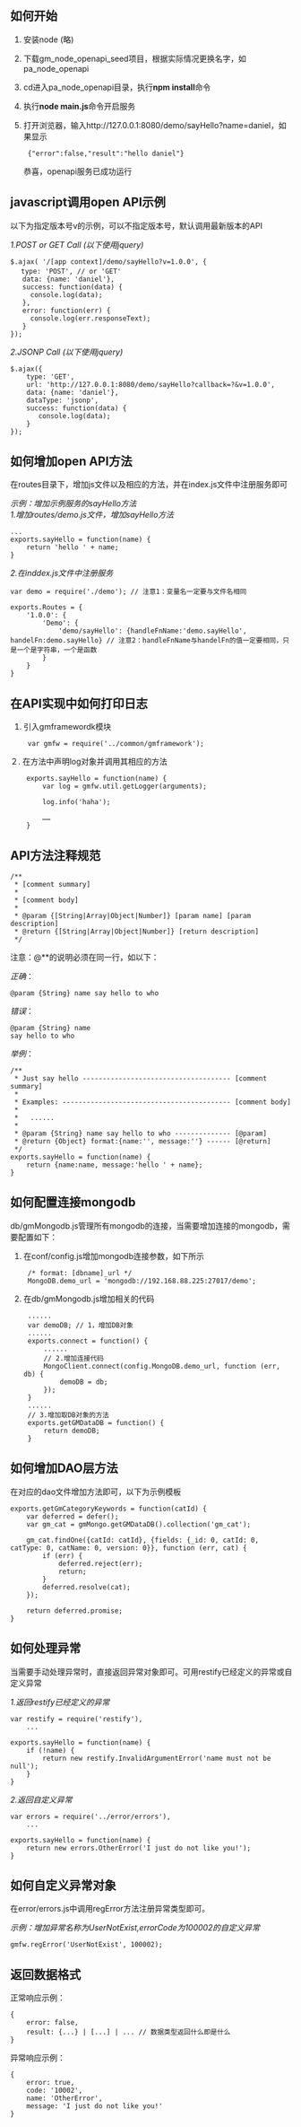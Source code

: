 ## 如何开始

1. 安装node (略)

2. 下载gm\_node\_openapi\_seed项目，根据实际情况更换名字，如pa\_node\_openapi
 
3. cd进入pa\_node\_openapi目录，执行**npm install**命令

4. 执行**node main.js**命令开启服务

5. 打开浏览器，输入http://127.0.0.1:8080/demo/sayHello?name=daniel，如果显示			

		{"error":false,"result":"hello daniel"}
   恭喜，openapi服务已成功运行

## javascript调用open API示例

以下为指定版本号v的示例，可以不指定版本号，默认调用最新版本的API

*1.POST or GET Call (以下使用jquery)*

	$.ajax( '/[app context]/demo/sayHello?v=1.0.0', {
	　 type: 'POST', // or 'GET'
	   data: {name: 'daniel'},
	   success: function(data) {
	     console.log(data);
	   },
	   error: function(err) {
	     console.log(err.responseText);
	   }
	});

*2.JSONP Call (以下使用jquery)* 	

	$.ajax({
	    type: 'GET',
	    url: 'http://127.0.0.1:8080/demo/sayHello?callback=?&v=1.0.0',
        data: {name: 'daniel'},
	    dataType: 'jsonp',
	    success: function(data) {
	       console.log(data);
	    }
	});

## 如何增加open API方法

在routes目录下，增加js文件以及相应的方法，并在index.js文件中注册服务即可
  
*示例：增加示例服务的sayHello方法*  
*1.增加routes/demo.js文件，增加sayHello方法*

	...
	exports.sayHello = function(name) {
	    return 'hello ' + name;
	}

*2.在inddex.js文件中注册服务*

	var demo = require('./demo'); // 注意1：变量名一定要与文件名相同

	exports.Routes = {
	    '1.0.0': {
	        'Demo': {
	            'demo/sayHello': {handleFnName:'demo.sayHello', handelFn:demo.sayHello} // 注意2：handleFnName与handelFn的值一定要相同，只是一个是字符串，一个是函数
	        }
	    }
	}

## 在API实现中如何打印日志

1. 引入gmframewordk模块

		var gmfw = require('../common/gmframework');

２. 在方法中声明log对象并调用其相应的方法

		exports.sayHello = function(name) {
		    var log = gmfw.util.getLogger(arguments);
		
		    log.info('haha');
		
		    ……
		}

## API方法注释规范

	/**
	 * [comment summary]
	 *
	 * [comment body]
	 *
	 * @param {[String|Array|Object|Number]} [param name] [param description]
	 * @return {[String|Array|Object|Number]} [return description]
	 */

注意：@**的说明必须在同一行，如以下：

*正确*：

	@param {String} name say hello to who

*错误*：

	@param {String} name 
	say hello to who
	
*举例*：

	/**
	 * Just say hello ------------------------------------- [comment summary]
	 *
	 * Examples: ------------------------------------------ [comment body]
	 *
	 *   ......
	 *
	 * @param {String} name say hello to who -------------- [@param]
	 * @return {Object} format:{name:'', message:''} ------ [@return]
	 */
	exports.sayHello = function(name) {	
	    return {name:name, message:'hello ' + name};
	}

## 如何配置连接mongodb

db/gmMongodb.js管理所有mongodb的连接，当需要增加连接的mongodb，需要配置如下：

1. 在conf/config.js增加mongodb连接参数，如下所示   

		/* format: [dbname]_url */    
		MongoDB.demo_url = 'mongodb://192.168.88.225:27017/demo';

2. 在db/gmMongodb.js增加相关的代码    

		......
		var demoDB; // 1，增加DB对象
		......
		exports.connect = function() {
			......
			// 2.增加连接代码
		    MongoClient.connect(config.MongoDB.demo_url, function (err, db) {
		        demoDB = db;
		    });
		} 
		......
        // 3.增加取DB对象的方法
		exports.getGMDataDB = function() {
		    return demoDB;
		}

## 如何增加DAO层方法

在对应的dao文件增加方法即可，以下为示例模板

	exports.getGmCategoryKeywords = function(catId) {
	    var deferred = defer();
	    var gm_cat = gmMongo.getGMDataDB().collection('gm_cat');
	
	    gm_cat.findOne({catId: catId}, {fields: {_id: 0, catId: 0, catType: 0, catName: 0, version: 0}}, function (err, cat) {
	        if (err) {
	            deferred.reject(err);
	            return;
	        }
	        deferred.resolve(cat);
	    });
	
	    return deferred.promise;
	}

## 如何处理异常

当需要手动处理异常时，直接返回异常对象即可。可用restify已经定义的异常或自定义异常

*1.返回restify已经定义的异常*

	var restify = require('restify'),
		...

	exports.sayHello = function(name) {	
	    if (!name) {
	        return new restify.InvalidArgumentError('name must not be null');
	    }
	}

*2.返回自定义异常*

	var errors = require('../error/errors'),
		...

	exports.sayHello = function(name) {	
	    return new errors.OtherError('I just do not like you!');
	}
 

## 如何自定义异常对象

在error/errors.js中调用regError方法注册异常类型即可。  
 
*示例：增加异常名称为UserNotExist,errorCode为100002的自定义异常*
    
	gmfw.regError('UserNotExist', 100002);

## 返回数据格式

正常响应示例：

	{
        error: false,
        result: {...} | [...] | ... // 数据类型返回什么即是什么
    }

异常响应示例： 

	{
        error: true,
        code: '10002',
        name: 'OtherError',
        message: 'I just do not like you!'
    }
